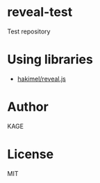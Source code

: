 # reveal-test
Test repository

# Using libraries
* [hakimel/reveal.js](https://github.com/hakimel/reveal.js/)

# Author
KAGE

# License
MIT
